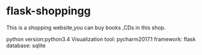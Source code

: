 # flask-shoppingg

This is a shopping website,you can buy books ,CDs in this shop.

python version:python3.4
Visualization tool: pycharm2017.1
framework: flask
database: sqlite
